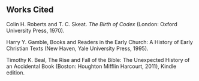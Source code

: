 ## Works Cited ##

Colin H. Roberts and T. C. Skeat. *The Birth of Codex* (London: Oxford University Press, 1970).

Harry Y. Gamble, Books and Readers in the Early Church: A History of Early Christian Texts (New Haven, Yale University Press, 1995).

Timothy K. Beal, The Rise and Fall of the Bible: The Unexpected
    History of an Accidental Book (Boston: Houghton Mifflin Harcourt,
    2011), Kindle edition.
